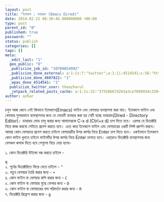 ```yaml
---
layout: post
title: "ইমেকস : ডায়ারড (Emacs Dired)"
date: 2014-02-22 08:30:46.000000000 +06:00
type: post
parent_id: "0"
published: true
password: ""
status: publish
categories: []
tags: []
meta:
  _edit_last: "1"
  geo_public: "0"
  _publicize_job_id: "10709854992"
  _publicize_done_external: a:1:{s:7:"twitter";a:1:{i:4514541;s:56:"https://twitter.com/theazharul/status/923105253733617665";}}
  _publicize_done_4607822: "1"
  _wpas_done_4514541: "1"
  publicize_twitter_user: theazharul
  _jetpack_related_posts_cache: a:1:{s:32:"37550b67d263a3ce789993dc25046c5f";a:2:{s:7:"expires";i:1643268237;s:7:"payload";a:3:{i:0;a:1:{s:2:"id";i:7;}i:1;a:1:{s:2:"id";i:194;}i:2;a:1:{s:2:"id";i:112;}}}}
author: azhar
---
```


চলুন আজ জেনে নেই কিভাবে ইমেকসে(Emacs) ফাইল এবং ফোল্ডার ব্যবস্থাপনা করা যায়। ইমেকসে ফাইল এবং ফোল্ডার সুন্দরভাবে ব্যাবস্থাপনার জন্য যে মোডটি ব্যবহার করা হয় সেটি হচ্ছে ডায়ারড(Dired - Directory Editor)। ডায়ারড মোড চালু করার জন্য আমাদেরকে C-x d (Ctrl+x d) চাপ দিতে হবে। এরপর যে ডিরেক্টরি নিয়ে কাজ করবো সেটাতে প্রবেশ করতে হবে। এতে করে ইমেকসে ফাইল এবং ফোল্ডারের একটি লিস্ট প্রদর্শণ করবে। আমরা কোন ফোল্ডারে প্রবেশ করতে চাইলে ফোল্ডারটির উপর কার্সর নিয়ে Enter চাপ দিতে হবে। একইভাবে ইমেকসে কোন ফাইল খুলতে চাইলে ফাইলটির উপর কার্সর নিয়ে Enter চাপতে হবে। এছাড়াও ডিরেক্টরি ব্যবস্থাপনার জন্য যেসকল কমান্ড দিতে হবে সেগুলো নিচে দেয়া হলো-

১. কোন ডিরেক্টরি উইন্ডো বন্ধ করতে চাইলে -

`q`  
২. পূর্বের ডিরেক্টরিতে ফিরে যেতে চাইলে - `^`  
৩. নতুন ফোল্ডার তৈরি করার জন্য - `+`  
৪. কোন ফাইল বা ফোল্ডার কপি করার জন্য - `C`  
৫. কোন ফাইল বা ফোল্ডার মুছে ফেলার জন্য - `D`  
৬. কোন ফাইল বা ফোল্ডারের নাম পরিবর্তন করার জন্য - `R`  
৭. ডিরেক্টরি রিফ্রেশ করার জন্য - `g`
